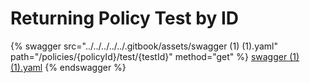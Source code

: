 # Returning Policy Test by ID

{% swagger src="../../../../../.gitbook/assets/swagger (1) (1).yaml" path="/policies/{policyId}/test/{testId}" method="get" %}
[swagger (1) (1).yaml](<../../../../../.gitbook/assets/swagger (1) (1).yaml>)
{% endswagger %}
